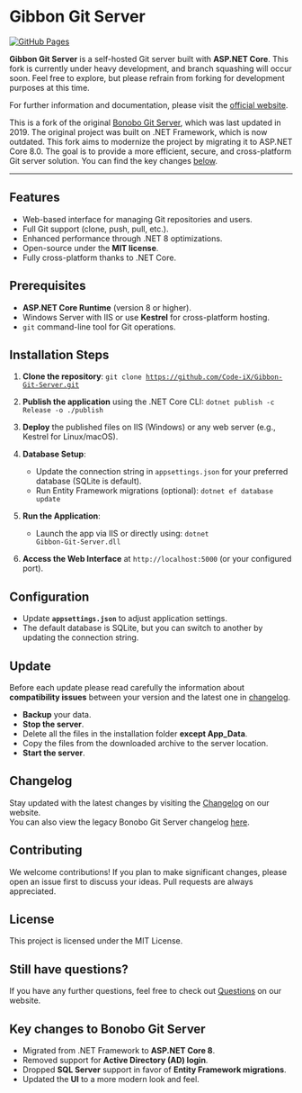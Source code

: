 # Gibbon Git Server

[![GitHub Pages](https://github.com/Code-iX/Gibbon-Git-Server/actions/workflows/jekyll-gh-pages.yml/badge.svg)](https://github.com/Code-iX/Gibbon-Git-Server/actions/workflows/jekyll-gh-pages.yml)

**Gibbon Git Server** is a self-hosted Git server built with **ASP.NET Core**. This fork is currently under heavy development, and branch squashing will occur soon. Feel free to explore, but please refrain from forking for development purposes at this time.

For further information and documentation, please visit the [official website](https://code-ix.github.io/Gibbon-Git-Server/).

This is a fork of the original [Bonobo Git Server](https://github.com/jakubgarfield/Bonobo-Git-Server), which was last 
updated in 2019. The original project was built on .NET Framework, which is now outdated. This fork aims to modernize 
the project by migrating it to ASP.NET Core 8.0. The goal is to provide a more efficient, secure, and cross-platform Git 
server solution. You can find the key changes [below](#key-changes-to-bonobo-git-server).

---

## Features

- Web-based interface for managing Git repositories and users.
- Full Git support (clone, push, pull, etc.).
- Enhanced performance through .NET 8 optimizations.
- Open-source under the **MIT license**.
- Fully cross-platform thanks to .NET Core.

## Prerequisites

- **ASP.NET Core Runtime** (version 8 or higher).
- Windows Server with IIS or use **Kestrel** for cross-platform hosting.
- `git` command-line tool for Git operations.

## Installation Steps

1. **Clone the repository**:
   <code>git clone https://github.com/Code-iX/Gibbon-Git-Server.git</code>

2. **Publish the application** using the .NET Core CLI:
   <code>dotnet publish -c Release -o ./publish</code>

3. **Deploy** the published files on IIS (Windows) or any web server (e.g., Kestrel for Linux/macOS).

4. **Database Setup**:
   - Update the connection string in <code>appsettings.json</code> for your preferred database (SQLite is default).
   - Run Entity Framework migrations (optional):
     <code>dotnet ef database update</code>

5. **Run the Application**:
   - Launch the app via IIS or directly using:
     <code>dotnet Gibbon-Git-Server.dll</code>

6. **Access the Web Interface** at <code>http://localhost:5000</code> (or your configured port).

## Configuration

- Update **`appsettings.json`** to adjust application settings.
- The default database is SQLite, but you can switch to another by updating the connection string.
  
## Update

Before each update please read carefully the information about **compatibility issues** between your version and the latest one in [changelog](https://https://code-ix.github.io/Gibbon-Git-Server/changelog).

- **Backup** your data.
- **Stop the server**.
- Delete all the files in the installation folder **except App_Data**.
- Copy the files from the downloaded archive to the server location.
- **Start the server**.

## Changelog

Stay updated with the latest changes by visiting the [Changelog](https://code-ix.github.io/Gibbon-Git-Server/changelog) on our website.  
You can also view the legacy Bonobo Git Server changelog [here](https://github.com/Code-iX/Gibbon-Git-Server/blob/40135135d314ef25b9f82a9e5664366bc6995c4d/changelog.md).

## Contributing

We welcome contributions! If you plan to make significant changes, please open an issue first to discuss your ideas. Pull requests are always appreciated.

## License

This project is licensed under the MIT License.

## Still have questions?

If you have any further questions, feel free to check out [Questions](https://code-ix.github.io/Gibbon-Git-Server/questions) on our website.

## Key changes to Bonobo Git Server

- Migrated from .NET Framework to **ASP.NET Core 8**.
- Removed support for **Active Directory (AD) login**.
- Dropped **SQL Server** support in favor of **Entity Framework migrations**.
- Updated the **UI** to a more modern look and feel.
